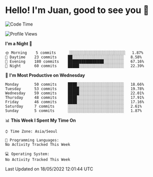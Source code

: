 # Hello! I'm Juan, good to see you 👋

<!--
**Y-k-Y/Y-k-Y** is a ✨ _special_ ✨ repository because its `README.md` (this file) appears on your GitHub profile.

Here are some ideas to get you started:

- 🔭 I’m currently working on ...
- 🌱 I’m currently learning ...
- 👯 I’m looking to collaborate on ...
- 🤔 I’m looking for help with ...
- 💬 Ask me about ...
- 📫 How to reach me: ...
- 😄 Pronouns: ...
- ⚡ Fun fact: ...
-->
<!--
![Profile views](https://gpvc.arturio.dev/Y-k-Y)

[![Omid Nikrah StackOverflow](https://github-readme-stackoverflow.vercel.app/?userID=9517076)](https://stackoverflow.com/users/9517076/i-have-10-fingers)
-->

<!--START_SECTION:waka-->
![Code Time](http://img.shields.io/badge/Code%20Time-0%20secs-blue)

![Profile Views](http://img.shields.io/badge/Profile%20Views-70-blue)

**I'm a Night 🦉** 

```text
🌞 Morning    5 commits      ░░░░░░░░░░░░░░░░░░░░░░░░░   1.87% 
🌆 Daytime    23 commits     ██░░░░░░░░░░░░░░░░░░░░░░░   8.58% 
🌃 Evening    180 commits    ████████████████░░░░░░░░░   67.16% 
🌙 Night      60 commits     █████░░░░░░░░░░░░░░░░░░░░   22.39%

```
📅 **I'm Most Productive on Wednesday** 

```text
Monday       50 commits     ████░░░░░░░░░░░░░░░░░░░░░   18.66% 
Tuesday      53 commits     █████░░░░░░░░░░░░░░░░░░░░   19.78% 
Wednesday    59 commits     █████░░░░░░░░░░░░░░░░░░░░   22.01% 
Thursday     48 commits     ████░░░░░░░░░░░░░░░░░░░░░   17.91% 
Friday       46 commits     ████░░░░░░░░░░░░░░░░░░░░░   17.16% 
Saturday     7 commits      ░░░░░░░░░░░░░░░░░░░░░░░░░   2.61% 
Sunday       5 commits      ░░░░░░░░░░░░░░░░░░░░░░░░░   1.87%

```


📊 **This Week I Spent My Time On** 

```text
⌚︎ Time Zone: Asia/Seoul

💬 Programming Languages: 
No Activity Tracked This Week

💻 Operating System: 
No Activity Tracked This Week

```


 Last Updated on 18/05/2022 12:01:44 UTC
<!--END_SECTION:waka-->
